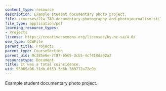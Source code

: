 ```yaml
---
content_type: resource
description: Example student documentary photo project.
file: /courses/21w-749-documentary-photography-and-photojournalism-still-images-of-a-world-in-motion-spring-2016/55065a9631db0f533b6b369772a72c9b_MIT21W_749S16_Elizlowres.pdf
file_type: application/pdf
learning_resource_types:
- Projects
license: https://creativecommons.org/licenses/by-nc-sa/4.0/
ocw_type: OCWFile
parent_title: Projects
parent_type: CourseSection
parent_uid: 9c385e6e-7f87-6569-3cb5-4cf418da02a2
resourcetype: Document
title: It was a total coincidence.
uid: 55065a96-31db-0f53-3b6b-369772a72c9b
---
```

Example student documentary photo project.
